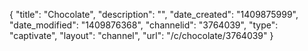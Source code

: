 {
    "title": "Chocolate",
    "description": "",
    "date_created": "1409875999",
    "date_modified": "1409876368",
    "channelid": "3764039",
    "type": "captivate",
    "layout": "channel",
    "url": "\/c\/chocolate\/3764039"
}